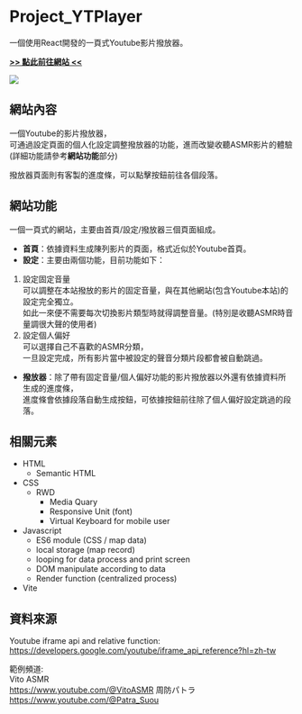 # Project_YTPlayer
一個使用React開發的一頁式Youtube影片撥放器。

[**>> 點此前往網站 <<**](https://calaser.github.io/Project_YTPlayer/)

<img src="https://i.imgur.com/8acnxHR.png">

## 網站內容
一個Youtube的影片撥放器，<br />
可通過設定頁面的個人化設定調整撥放器的功能，進而改變收聽ASMR影片的體驗(詳細功能請參考**網站功能**部分)

撥放器頁面則有客製的進度條，可以點擊按鈕前往各個段落。

## 網站功能
一個一頁式的網站，主要由首頁/設定/撥放器三個頁面組成。

+ **首頁**：依據資料生成陳列影片的頁面，格式近似於Youtube首頁。
+ **設定**：主要由兩個功能，目前功能如下：
1. 設定固定音量<br />
   可以調整在本站撥放的影片的固定音量，與在其他網站(包含Youtube本站)的設定完全獨立。<br />
   如此一來便不需要每次切換影片類型時就得調整音量。(特別是收聽ASMR時音量調很大聲的使用者)
2. 設定個人偏好<br />
   可以選擇自己不喜歡的ASMR分類，<br />
   一旦設定完成，所有影片當中被設定的聲音分類片段都會被自動跳過。
+ **撥放器**：除了帶有固定音量/個人偏好功能的影片撥放器以外還有依據資料所生成的進度條，<br />
進度條會依據段落自動生成按鈕，可依據按鈕前往除了個人偏好設定跳過的段落。

## 相關元素
+ HTML
  - Semantic HTML
+ CSS
  - RWD
    * Media Quary
    * Responsive Unit (font)
    * Virtual Keyboard for mobile user
+ Javascript
  - ES6 module (CSS / map data)
  - local storage (map record)
  - looping for data process and print screen
  - DOM manipulate according to data
  - Render function (centralized process)
+ Vite

## 資料來源
Youtube iframe api and relative function:<br />
https://developers.google.com/youtube/iframe_api_reference?hl=zh-tw

範例頻道:<br />
Vito ASMR<br />
https://www.youtube.com/@VitoASMR
周防パトラ<br />
https://www.youtube.com/@Patra_Suou
